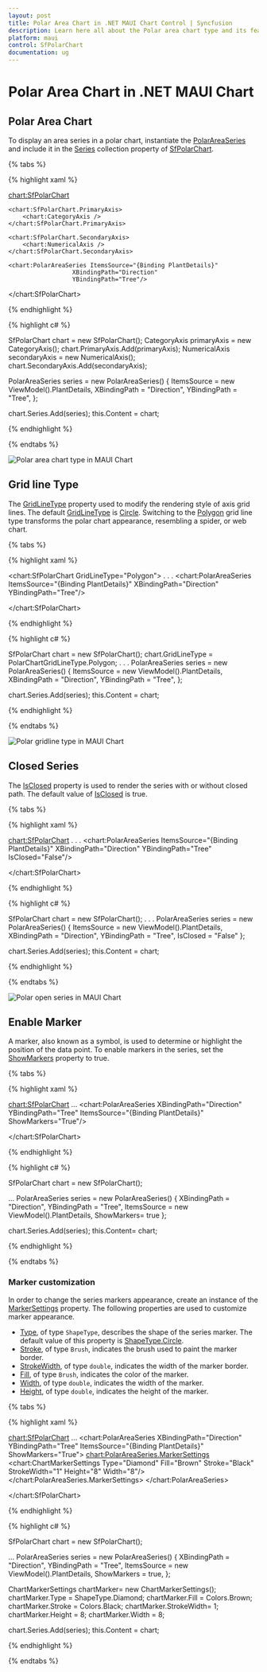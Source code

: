```yaml
---
layout: post
title: Polar Area Chart in .NET MAUI Chart Control | Syncfusion
description: Learn here all about the Polar area chart type and its features in the Syncfusion .NET MAUI Chart (SfPolarChart) control.
platform: maui
control: SfPolarChart
documentation: ug
---
```


# Polar Area Chart in .NET MAUI Chart

## Polar Area Chart

To display an area series in a polar chart, instantiate the [PolarAreaSeries]() and include it in the [Series]() collection property of [SfPolarChart]().

{% tabs %}

{% highlight xaml %}

<chart:SfPolarChart>
    
    <chart:SfPolarChart.PrimaryAxis>
        <chart:CategoryAxis />
    </chart:SfPolarChart.PrimaryAxis>

    <chart:SfPolarChart.SecondaryAxis>
        <chart:NumericalAxis />
    </chart:SfPolarChart.SecondaryAxis>   

    <chart:PolarAreaSeries ItemsSource="{Binding PlantDetails}"
					  XBindingPath="Direction"
					  YBindingPath="Tree"/>  

</chart:SfPolarChart>

{% endhighlight %}

{% highlight c# %}

SfPolarChart chart = new SfPolarChart();
CategoryAxis primaryAxis = new CategoryAxis();
chart.PrimaryAxis.Add(primaryAxis);
NumericalAxis secondaryAxis = new NumericalAxis();
chart.SecondaryAxis.Add(secondaryAxis);

PolarAreaSeries series = new PolarAreaSeries()
{
    ItemsSource = new ViewModel().PlantDetails,
    XBindingPath = "Direction",
    YBindingPath = "Tree",
};

chart.Series.Add(series);
this.Content = chart;

{% endhighlight %}

{% endtabs %}

![Polar area chart type in MAUI Chart](Chart-types_images/MAUI_polar_area_chart.png)

## Grid line Type

The [GridLineType]() property used to modify the rendering style of axis grid lines. The default [GridLineType]() is [Circle](). Switching to the [Polygon]() grid line type transforms the polar chart appearance, resembling a spider, or web chart.

{% tabs %}

{% highlight xaml %}

<chart:SfPolarChart GridLineType="Polygon"> 
. . .
    <chart:PolarAreaSeries ItemsSource="{Binding PlantDetails}"
					  XBindingPath="Direction"
					  YBindingPath="Tree"/>  

</chart:SfPolarChart>

{% endhighlight %}

{% highlight c# %}

SfPolarChart chart = new SfPolarChart();
chart.GridLineType = PolarChartGridLineType.Polygon;
. . .
PolarAreaSeries series = new PolarAreaSeries()
{
    ItemsSource = new ViewModel().PlantDetails,
    XBindingPath = "Direction",
    YBindingPath = "Tree",
};

chart.Series.Add(series);
this.Content = chart;

{% endhighlight %}

{% endtabs %}

![Polar gridline type in MAUI Chart](Chart-types_images/MAUI_polar_area_gridline.png)

## Closed Series

The [IsClosed]() property is used to render the series with or without closed path. The default value of [IsClosed]() is true.

{% tabs %}

{% highlight xaml %}

<chart:SfPolarChart> 
. . .
    <chart:PolarAreaSeries ItemsSource="{Binding PlantDetails}"
					  XBindingPath="Direction"
					  YBindingPath="Tree"
                      IsClosed="False"/>  

</chart:SfPolarChart>

{% endhighlight %}

{% highlight c# %}

SfPolarChart chart = new SfPolarChart();
. . .
PolarAreaSeries series = new PolarAreaSeries()
{
    ItemsSource = new ViewModel().PlantDetails,
    XBindingPath = "Direction",
    YBindingPath = "Tree",
    IsClosed = "False"
};

chart.Series.Add(series);
this.Content = chart;

{% endhighlight %}

{% endtabs %}

![Polar open series in MAUI Chart](Chart-types_images/MAUI_polar_area_IsClosed.png)

## Enable Marker

A marker, also known as a symbol, is used to determine or highlight the position of the data point. To enable markers in the series, set the [ShowMarkers]() property to true.

{% tabs %}

{% highlight xaml %}

<chart:SfPolarChart>
...
 <chart:PolarAreaSeries XBindingPath="Direction"
                   YBindingPath="Tree"
                   ItemsSource="{Binding PlantDetails}"
                   ShowMarkers="True"/>

</chart:SfPolarChart>

{% endhighlight %}

{% highlight c# %}

SfPolarChart chart = new SfPolarChart();

...
PolarAreaSeries series = new PolarAreaSeries()
{
    XBindingPath = "Direction",
    YBindingPath = "Tree",
    ItemsSource = new ViewModel().PlantDetails,
    ShowMarkers= true
 };

chart.Series.Add(series);
this.Content= chart;

{% endhighlight %}

{% endtabs %}

### Marker customization

In order to change the series markers appearance, create an instance of the [MarkerSettings]() property. The following properties are used to customize marker appearance.

* [Type](), of type `ShapeType`, describes the shape of the series marker. The default value of this property is [ShapeType.Circle]().
* [Stroke](), of type `Brush`, indicates the brush used to paint the marker border.
* [StrokeWidth](), of type `double`, indicates the width of the marker border.
* [Fill](), of type `Brush`, indicates the color of the marker.
* [Width](), of type `double`, indicates the width of the marker.
* [Height](), of type `double`, indicates the height of the marker.

{% tabs %}

{% highlight xaml %}

<chart:SfPolarChart>
...
 <chart:PolarAreaSeries XBindingPath="Direction"
                   YBindingPath="Tree"
                   ItemsSource="{Binding PlantDetails}"
                   ShowMarkers="True">
    <chart:PolarAreaSeries.MarkerSettings>
        <chart:ChartMarkerSettings Type="Diamond"
                                   Fill="Brown"
                                   Stroke="Black"
                                   StrokeWidth="1"
                                   Height="8"
                                   Width="8"/>
    </chart:PolarAreaSeries.MarkerSettings>
 </chart:PolarAreaSeries>

</chart:SfPolarChart>

{% endhighlight %}

{% highlight c# %}

SfPolarChart chart = new SfPolarChart();

...
PolarAreaSeries series = new PolarAreaSeries()
{
   XBindingPath = "Direction",
   YBindingPath = "Tree",
   ItemsSource = new ViewModel().PlantDetails,
   ShowMarkers = true,
 };

ChartMarkerSettings chartMarker= new ChartMarkerSettings();
        chartMarker.Type = ShapeType.Diamond;
        chartMarker.Fill = Colors.Brown;
        chartMarker.Stroke = Colors.Black;
        chartMarker.StrokeWidth= 1;
        chartMarker.Height = 8;
        chartMarker.Width = 8;

chart.Series.Add(series);
this.Content = chart;

{% endhighlight %}

{% endtabs %}